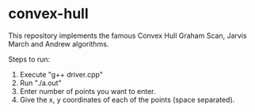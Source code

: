 # convex-hull
This repository implements the famous Convex Hull Graham Scan, Jarvis March and Andrew algorithms.

Steps to run:
1. Execute "g++ driver.cpp"
2. Run "./a.out"
3. Enter number of points you want to enter.
4. Give the x, y coordinates of each of the points (space separated).
